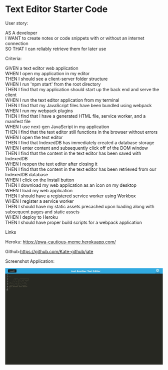 # Text Editor Starter Code
User story:

AS A developer <br/>
I WANT to create notes or code snippets with or without an internet connection <br/>
SO THAT I can reliably retrieve them for later use <br/>

Criteria:

GIVEN a text editor web application <br/>
WHEN I open my application in my editor <br/>
THEN I should see a client-server folder structure <br/>
WHEN I run 'npm start' from the root directory <br/>
THEN I find that my application should start up the back end and serve the client <br/>
WHEN I run the text editor application from my terminal <br/>
THEN I find that my JavaScript files have been bundled using webpack
WHEN I run my webpack plugins <br/>
THEN I find that I have a generated HTML file, service worker, and a manifest file <br/>
WHEN I use next-gen JavaScript in my application <br/>
THEN I find that the text editor still functions in the browser without errors <br/>
WHEN I open the text editor <br/>
THEN I find that IndexedDB has immediately created a database storage <br/>
WHEN I enter content and subsequently click off of the DOM window <br/>
THEN I find that the content in the text editor has been saved with IndexedDB <br/>
WHEN I reopen the text editor after closing it <br/>
THEN I find that the content in the text editor has been retrieved from our IndexedDB database <br/>
WHEN I click on the Install button <br/>
THEN I download my web application as an icon on my desktop <br/>
WHEN I load my web application <br/>
THEN I should have a registered service worker using Workbox <br/>
WHEN I register a service worker <br/>
THEN I should have my static assets precached upon loading along with subsequent pages and static assets <br/>
WHEN I deploy to Heroku <br/>
THEN I should have proper build scripts for a webpack application <br/>

Links

Heroku: https://pwa-cautious-meme.herokuapp.com/

Github:https://github.com/Kate-github/jate

Screenshot Application:

<img src="/Web%20capture_19-10-2022_201634_localhost.jpeg" alt="Web application">